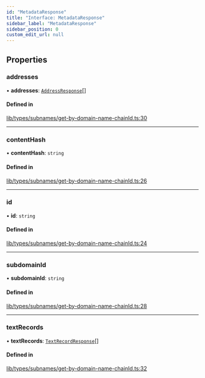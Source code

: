 ```yaml
---
id: "MetadataResponse"
title: "Interface: MetadataResponse"
sidebar_label: "MetadataResponse"
sidebar_position: 0
custom_edit_url: null
---
```


## Properties

### addresses

• **addresses**: [`AddressResponse`](AddressResponse.md)[]

#### Defined in

[lib/types/subnames/get-by-domain-name-chainId.ts:30](https://github.com/JustaName-id/JustaName-sdk/blob/d3b91b5/packages/@justaname.id/sdk/src/lib/types/subnames/get-by-domain-name-chainId.ts#L30)

___

### contentHash

• **contentHash**: `string`

#### Defined in

[lib/types/subnames/get-by-domain-name-chainId.ts:26](https://github.com/JustaName-id/JustaName-sdk/blob/d3b91b5/packages/@justaname.id/sdk/src/lib/types/subnames/get-by-domain-name-chainId.ts#L26)

___

### id

• **id**: `string`

#### Defined in

[lib/types/subnames/get-by-domain-name-chainId.ts:24](https://github.com/JustaName-id/JustaName-sdk/blob/d3b91b5/packages/@justaname.id/sdk/src/lib/types/subnames/get-by-domain-name-chainId.ts#L24)

___

### subdomainId

• **subdomainId**: `string`

#### Defined in

[lib/types/subnames/get-by-domain-name-chainId.ts:28](https://github.com/JustaName-id/JustaName-sdk/blob/d3b91b5/packages/@justaname.id/sdk/src/lib/types/subnames/get-by-domain-name-chainId.ts#L28)

___

### textRecords

• **textRecords**: [`TextRecordResponse`](TextRecordResponse.md)[]

#### Defined in

[lib/types/subnames/get-by-domain-name-chainId.ts:32](https://github.com/JustaName-id/JustaName-sdk/blob/d3b91b5/packages/@justaname.id/sdk/src/lib/types/subnames/get-by-domain-name-chainId.ts#L32)
